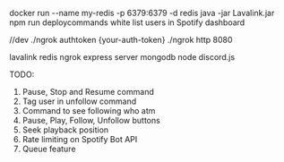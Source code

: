 docker run --name my-redis -p 6379:6379 -d redis
java -jar Lavalink.jar
npm run deploycommands
white list users in Spotify dashboard

//dev
./ngrok authtoken {your-auth-token}
./ngrok http 8080

lavalink
redis
ngrok
express server
mongodb
node
discord.js

TODO:

1. Pause, Stop and Resume command
1. Tag user in unfollow command
1. Command to see following who atm
1. Pause, Play, Follow, Unfollow buttons
1. Seek playback position
1. Rate limiting on Spotify Bot API
1. Queue feature
